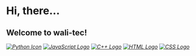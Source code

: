 
# Hi, there...
## Welcome to wali-tec!

*[![Python Icon](https://www.python.org/static/img/python-logo.png)](https://www.python.org/)*
*[![JavaScript Logo](https://upload.wikimedia.org/wikipedia/commons/thumb/6/6a/JavaScript-logo.png/128px-JavaScript-logo.png)](https://en.wikipedia.org/wiki/JavaScript)*
*[![C++ Logo](https://upload.wikimedia.org/wikipedia/commons/thumb/1/18/ISO_C%2B%2B_Logo.svg/128px-ISO_C%2B%2B_Logo.svg.png)](https://en.wikipedia.org/wiki/C%2B%2B)*
*[![HTML Logo](https://upload.wikimedia.org/wikipedia/commons/thumb/6/61/HTML5_logo_and_wordmark.svg/128px-HTML5_logo_and_wordmark.svg.png)](https://en.wikipedia.org/wiki/HTML)*
*[![CSS Logo](https://upload.wikimedia.org/wikipedia/commons/thumb/d/d5/CSS3_logo_and_wordmark.svg/128px-CSS3_logo_and_wordmark.svg.png)](https://en.wikipedia.org/wiki/CSS)*













<!---
Wal5ikha4n/Wal5ikha4n is a ✨ special ✨ repository because its `README.md` (this file) appears on your GitHub profile.
You can click the Preview link to take a look at your changes.
--->
